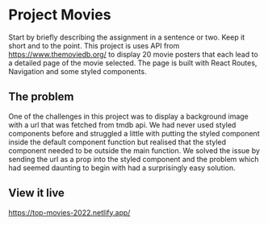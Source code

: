 # Project Movies

Start by briefly describing the assignment in a sentence or two. Keep it short and to the point.
This project is uses API from https://www.themoviedb.org/ to display 20 movie posters that each lead to a detailed page of the movie selected. The page is built with React Routes, Navigation and some styled components.

## The problem

One of the challenges in this project was to display a background image with a url that was fetched from tmdb api. We had never used styled components before and struggled a little with putting the styled component inside the default component function but realised that the styled component needed to be outside the main function. We solved the issue by sending the url as a prop into the styled component and the problem which had seemed daunting to begin with had a surprisingly easy solution.

## View it live

https://top-movies-2022.netlify.app/
